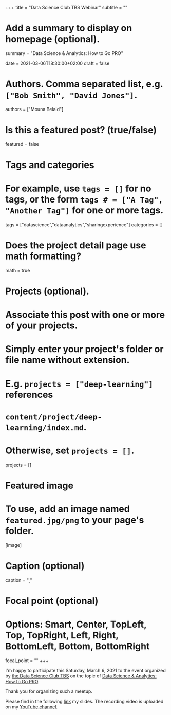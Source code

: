 +++
title = "Data Science Club TBS Webinar"
subtitle = ""

# Add a summary to display on homepage (optional).
summary = "Data Science & Analytics: How to Go PRO"

date = 2021-03-06T18:30:00+02:00
draft = false

# Authors. Comma separated list, e.g. `["Bob Smith", "David Jones"]`.
authors = ["Mouna Belaid"]

# Is this a featured post? (true/false)
featured = false

# Tags and categories
# For example, use `tags = []` for no tags, or the form `tags # = ["A Tag", "Another Tag"]` for one or more tags.
tags = ["datascience","dataanalytics","sharingexperience"]
categories = []

# Does the project detail page use math formatting?
math = true

# Projects (optional).
#   Associate this post with one or more of your projects.
#   Simply enter your project's folder or file name without extension.
#   E.g. `projects = ["deep-learning"]` references 
#   `content/project/deep-learning/index.md`.
#   Otherwise, set `projects = []`.
projects = []

# Featured image
# To use, add an image named `featured.jpg/png` to your page's folder. 
[image]
  # Caption (optional)
  caption = "[ ](https://rladies.org/tunisia-rladies/)"

  # Focal point (optional)
  # Options: Smart, Center, TopLeft, Top, TopRight, Left, Right, BottomLeft, Bottom, BottomRight
  focal_point = ""
+++

I'm happy to participate this Saturday, March 6, 2021 to the event organized by [the Data Science Club TBS](https://www.linkedin.com/company/data-science-club-tbs/) on the topic of [Data Science & Analytics: How to Go PRO](https://www.linkedin.com/events/datascience-analytics-howtogopr6772245248702722048/).  

Thank you for organizing such a meetup.

Please find in the following [link](https://drive.google.com/file/d/1a8awMfrioeTTY0mrfH2qbG2XoNcC3O0o/view?usp=sharing) my slides. The recording video is uploaded on my [YouTube channel](https://youtu.be/hXMSrSS2oV8).




